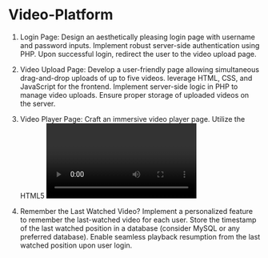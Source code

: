 # Video-Platform
1. Login Page:
Design an aesthetically pleasing login page with username and password inputs.
Implement robust server-side authentication using PHP.
Upon successful login, redirect the user to the video upload page.

2. Video Upload Page:
Develop a user-friendly page allowing simultaneous drag-and-drop uploads of up to five videos.
leverage HTML, CSS, and JavaScript for the frontend.
Implement server-side logic in PHP to manage video uploads.
Ensure proper storage of uploaded videos on the server.

3. Video Player Page:
Craft an immersive video player page.
Utilize the HTML5 <video> tag for player implementation.
support various video formats (e.g., mp4, mkv).
Enhance the user experience with +10 and -10 second buttons for skipping forward or backward.
Implement a delete feature for uploaded videos.

4. Remember the Last Watched Video?
Implement a personalized feature to remember the last-watched video for each user.
Store the timestamp of the last watched position in a database (consider MySQL or any preferred database).
Enable seamless playback resumption from the last watched position upon user login.


